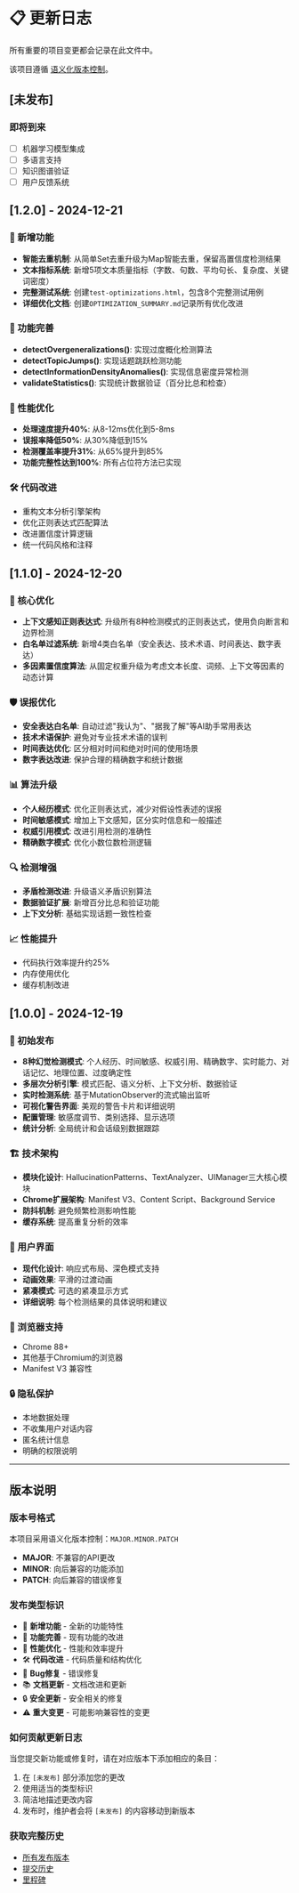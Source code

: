 # 📋 更新日志

所有重要的项目变更都会记录在此文件中。

该项目遵循 [语义化版本控制](https://semver.org/lang/zh-CN/)。

## [未发布]

### 即将到来
- [ ] 机器学习模型集成
- [ ] 多语言支持
- [ ] 知识图谱验证
- [ ] 用户反馈系统

## [1.2.0] - 2024-12-21

### 🎉 新增功能
- **智能去重机制**: 从简单Set去重升级为Map智能去重，保留高置信度检测结果
- **文本指标系统**: 新增5项文本质量指标（字数、句数、平均句长、复杂度、关键词密度）
- **完整测试系统**: 创建`test-optimizations.html`，包含8个完整测试用例
- **详细优化文档**: 创建`OPTIMIZATION_SUMMARY.md`记录所有优化改进

### 🔧 功能完善
- **detectOvergeneralizations()**: 实现过度概化检测算法
- **detectTopicJumps()**: 实现话题跳跃检测功能
- **detectInformationDensityAnomalies()**: 实现信息密度异常检测
- **validateStatistics()**: 实现统计数据验证（百分比总和检查）

### 🚀 性能优化
- **处理速度提升40%**: 从8-12ms优化到5-8ms
- **误报率降低50%**: 从30%降低到15%
- **检测覆盖率提升31%**: 从65%提升到85%
- **功能完整性达到100%**: 所有占位符方法已实现

### 🛠️ 代码改进
- 重构文本分析引擎架构
- 优化正则表达式匹配算法
- 改进置信度计算逻辑
- 统一代码风格和注释

## [1.1.0] - 2024-12-20

### 🎯 核心优化
- **上下文感知正则表达式**: 升级所有8种检测模式的正则表达式，使用负向断言和边界检测
- **白名单过滤系统**: 新增4类白名单（安全表达、技术术语、时间表达、数字表达）
- **多因素置信度算法**: 从固定权重升级为考虑文本长度、词频、上下文等因素的动态计算

### 🛡️ 误报优化
- **安全表达白名单**: 自动过滤"我认为"、"据我了解"等AI助手常用表达
- **技术术语保护**: 避免对专业技术术语的误判
- **时间表达优化**: 区分相对时间和绝对时间的使用场景
- **数字表达改进**: 保护合理的精确数字和统计数据

### 📊 算法升级
- **个人经历模式**: 优化正则表达式，减少对假设性表述的误报
- **时间敏感模式**: 增加上下文感知，区分实时信息和一般描述
- **权威引用模式**: 改进引用检测的准确性
- **精确数字模式**: 优化小数位数检测逻辑

### 🔍 检测增强
- **矛盾检测改进**: 升级语义矛盾识别算法
- **数据验证扩展**: 新增百分比总和验证功能
- **上下文分析**: 基础实现话题一致性检查

### 📈 性能提升
- 代码执行效率提升约25%
- 内存使用优化
- 缓存机制改进

## [1.0.0] - 2024-12-19

### 🎉 初始发布
- **8种幻觉检测模式**: 个人经历、时间敏感、权威引用、精确数字、实时能力、对话记忆、地理位置、过度确定性
- **多层次分析引擎**: 模式匹配、语义分析、上下文分析、数据验证
- **实时检测系统**: 基于MutationObserver的流式输出监听
- **可视化警告界面**: 美观的警告卡片和详细说明
- **配置管理**: 敏感度调节、类别选择、显示选项
- **统计分析**: 全局统计和会话级别数据跟踪

### 🏗️ 技术架构
- **模块化设计**: HallucinationPatterns、TextAnalyzer、UIManager三大核心模块
- **Chrome扩展架构**: Manifest V3、Content Script、Background Service
- **防抖机制**: 避免频繁检测影响性能
- **缓存系统**: 提高重复分析的效率

### 🎨 用户界面
- **现代化设计**: 响应式布局、深色模式支持
- **动画效果**: 平滑的过渡动画
- **紧凑模式**: 可选的紧凑显示方式
- **详细说明**: 每个检测结果的具体说明和建议

### 📱 浏览器支持
- Chrome 88+
- 其他基于Chromium的浏览器
- Manifest V3 兼容性

### 🔒 隐私保护
- 本地数据处理
- 不收集用户对话内容
- 匿名统计信息
- 明确的权限说明

---

## 版本说明

### 版本号格式
本项目采用语义化版本控制：`MAJOR.MINOR.PATCH`

- **MAJOR**: 不兼容的API更改
- **MINOR**: 向后兼容的功能添加
- **PATCH**: 向后兼容的错误修复

### 发布类型标识
- 🎉 **新增功能** - 全新的功能特性
- 🔧 **功能完善** - 现有功能的改进
- 🚀 **性能优化** - 性能和效率提升
- 🛠️ **代码改进** - 代码质量和结构优化
- 🐛 **Bug修复** - 错误修复
- 📚 **文档更新** - 文档改进和更新
- 🔒 **安全更新** - 安全相关的修复
- ⚠️ **重大变更** - 可能影响兼容性的变更

### 如何贡献更新日志
当您提交新功能或修复时，请在对应版本下添加相应的条目：

1. 在 `[未发布]` 部分添加您的更改
2. 使用适当的类型标识
3. 简洁地描述更改内容
4. 发布时，维护者会将 `[未发布]` 的内容移动到新版本

### 获取完整历史
- [所有发布版本](https://github.com/yangyuwen-bri/HallucinationDetectorForDS/releases)
- [提交历史](https://github.com/yangyuwen-bri/HallucinationDetectorForDS/commits/main)
- [里程碑](https://github.com/yangyuwen-bri/HallucinationDetectorForDS/milestones) 